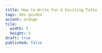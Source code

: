 ```yaml
---
title: How to Write Fun & Exciting Talks
tags: dev guides
accent: orange
tile:
  width: 5
  height: 5
draft: true
published: false
---
```

